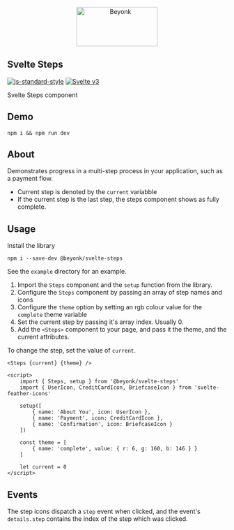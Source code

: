 <p align="center">
  <img width="186" height="90" src="https://user-images.githubusercontent.com/218949/44782765-377e7c80-ab80-11e8-9dd8-fce0e37c235b.png" alt="Beyonk" />
</p>

## Svelte Steps

[![js-standard-style](https://img.shields.io/badge/code%20style-standard-brightgreen.svg)](http://standardjs.com) [![Svelte v3](https://img.shields.io/badge/svelte-v3-blueviolet.svg)](https://svelte.dev)

Svelte Steps component

## Demo

```
npm i && npm run dev
```

## About

Demonstrates progress in a multi-step process in your application, such as a payment flow.

* Current step is denoted by the `current` variabble
* If the current step is the last step, the steps component shows as fully complete.

## Usage

Install the library

```
npm i --save-dev @beyonk/svelte-steps
```

See the `example` directory for an example.

1. Import the `Steps` component and the `setup` function from the library.
1. Configure the `Steps` component by passing an array of step names and icons
1. Configure the `theme` option by setting an rgb colour value for the `complete` theme variable
1. Set the current step by passing it's array index. Usually 0.
1. Add the `<Steps>` component to your page, and pass it the theme, and the current attributes.

To change the step, set the value of `current`.

```
<Steps {current} {theme} />

<script>
	import { Steps, setup } from '@beyonk/svelte-steps'
	import { UserIcon, CreditCardIcon, BriefcaseIcon } from 'svelte-feather-icons'
	
	setup([
		{ name: 'About You', icon: UserIcon },
		{ name: 'Payment', icon: CreditCardIcon },
		{ name: 'Confirmation', icon: BriefcaseIcon }
	])
	
	const theme = [
		{ name: 'complete', value: { r: 6, g: 160, b: 146 } }
	]

	let current = 0
</script>
```

## Events

The step icons dispatch a `step` event when clicked, and the event's `details.step` contains the index of the step which was clicked.

